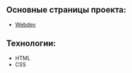 ## Основные страницы проекта:

- [Webdev](https://andreyneumyvannyi.github.io/webdev/)

## Teхнологии:

- HTML
- CSS
